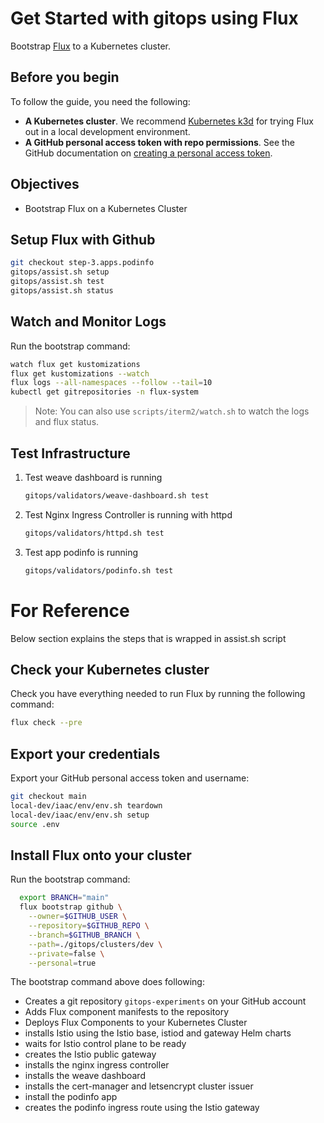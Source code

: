 # Get Started with gitops using Flux

Bootstrap [Flux](https://fluxcd.io/) to a Kubernetes cluster.

## Before you begin

To follow the guide, you need the following:

- **A Kubernetes cluster**. We recommend [Kubernetes k3d](https://k3d.io) for trying Flux out in a local development environment.
- **A GitHub personal access token with repo permissions**. See the GitHub documentation on [creating a personal access token](https://help.github.com/en/github/authenticating-to-github/creating-a-personal-access-token-for-the-command-line).

## Objectives

- Bootstrap Flux on a Kubernetes Cluster

## Setup Flux with Github

```sh
git checkout step-3.apps.podinfo
gitops/assist.sh setup 
gitops/assist.sh test
gitops/assist.sh status 
```


## Watch and Monitor Logs

Run the bootstrap command:

```sh
watch flux get kustomizations
flux get kustomizations --watch
flux logs --all-namespaces --follow --tail=10
kubectl get gitrepositories -n flux-system
```

> Note: You can also use `scripts/iterm2/watch.sh` to watch the logs and flux status. 


## Test Infrastructure

1. Test weave dashboard is running
    ```sh
    gitops/validators/weave-dashboard.sh test
    ```
2. Test Nginx Ingress Controller is running with httpd 
    ```sh
    gitops/validators/httpd.sh test
    ```
3. Test app podinfo is running
    ```sh
    gitops/validators/podinfo.sh test
    ```

# For Reference 

Below section explains the steps that is wrapped in assist.sh script

## Check your Kubernetes cluster

Check you have everything needed to run Flux by running the following command:

```bash
flux check --pre
```

## Export your credentials

Export your GitHub personal access token and username:

```sh
git checkout main
local-dev/iaac/env/env.sh teardown
local-dev/iaac/env/env.sh setup
source .env
```

## Install Flux onto your cluster

Run the bootstrap command:

```sh
  export BRANCH="main"
  flux bootstrap github \
    --owner=$GITHUB_USER \
    --repository=$GITHUB_REPO \
    --branch=$GITHUB_BRANCH \
    --path=./gitops/clusters/dev \
    --private=false \
    --personal=true
```

The bootstrap command above does following:

- Creates a git repository `gitops-experiments` on your GitHub account
- Adds Flux component manifests to the repository
- Deploys Flux Components to your Kubernetes Cluster
- installs Istio using the Istio base, istiod and gateway Helm charts
- waits for Istio control plane to be ready
- creates the Istio public gateway
- installs the nginx ingress controller
- installs the weave dashboard
- installs the cert-manager and letsencrypt cluster issuer
- install the podinfo app
- creates the podinfo ingress route using the Istio gateway


